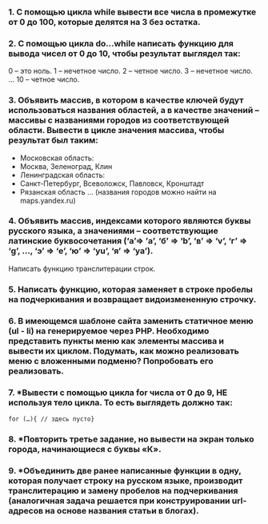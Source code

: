 ### 1. С помощью цикла while вывести все числа в промежутке от 0 до 100, которые делятся на 3 без остатка.

### 2. С помощью цикла do…while написать функцию для вывода чисел от 0 до 10, чтобы результат выглядел так:
0 – это ноль.
1 – нечетное число.
2 – четное число.
3 – нечетное число.
…
10 – четное число.

### 3. Объявить массив, в котором в качестве ключей будут использоваться названия областей, а в качестве значений – массивы с названиями городов из соответствующей области. Вывести в цикле значения массива, чтобы результат был таким:
* Московская область:
* Москва, Зеленоград, Клин
* Ленинградская область:
* Санкт-Петербург, Всеволожск, Павловск, Кронштадт
* Рязанская область
…
(названия городов можно найти на maps.yandex.ru)

### 4. Объявить массив, индексами которого являются буквы русского языка, а значениями – соответствующие латинские буквосочетания (‘а’=> ’a’, ‘б’ => ‘b’, ‘в’ => ‘v’, ‘г’ => ‘g’, …, ‘э’ => ‘e’, ‘ю’ => ‘yu’, ‘я’ => ‘ya’).
Написать функцию транслитерации строк.

### 5. Написать функцию, которая заменяет в строке пробелы на подчеркивания и возвращает видоизмененную строчку.

### 6. В имеющемся шаблоне сайта заменить статичное меню (ul - li) на генерируемое через PHP. Необходимо представить пункты меню как элементы массива и вывести их циклом. Подумать, как можно реализовать меню с вложенными подменю? Попробовать его реализовать.

### 7. *Вывести с помощью цикла for числа от 0 до 9, НЕ используя тело цикла. То есть выглядеть должно так:
`for (…){ // здесь пусто}`

### 8. *Повторить третье задание, но вывести на экран только города, начинающиеся с буквы «К».

### 9. *Объединить две ранее написанные функции в одну, которая получает строку на русском языке, производит транслитерацию и замену пробелов на подчеркивания (аналогичная задача решается при конструировании url-адресов на основе названия статьи в блогах).

